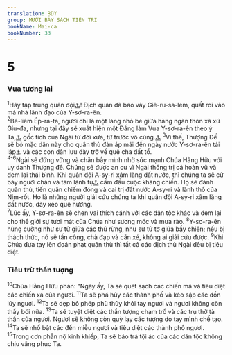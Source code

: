 ```yaml
---
translation: BDY
group: MƯỜI BẢY SÁCH TIÊN TRI
bookName: Mai-ca 
bookNumber: 33
---
```


<div class="title"><h1>5</h1><h3>Vua tương lai</h3></div>
<span class="verse mi_5_1"><sup>1</sup>Hãy tập trung quân đội<a href="#" data-toggle="tooltip" data-placement="bottom" title="Nt có thêm: hỡi con gái của quân lính">⚓</a>! Địch quân đã bao vây Giê-ru-sa-lem, quất roi vào má nhà lãnh đạo của Y-sơ-ra-ên.<br/></span>
<span class="verse mi_5_2"><sup>2</sup>Bê-liêm Ép-ra-ta, ngươi chỉ là một làng nhỏ bé giữa hàng ngàn thôn xã xứ Giu-đa, nhưng tại đây sẽ xuất hiện một Đấng làm Vua Y-sơ-ra-ên theo ý Ta,<a href="#" data-toggle="tooltip" data-placement="bottom" title="Nt choTa">⚓</a> gốc tích của Ngài từ đời xưa, từ trước vô cùng.<a href="#" data-toggle="tooltip" data-placement="bottom" title="Nt từ những ngày vĩnh cửu">⚓</a> </span>
<span class="verse mi_5_3"><sup>3</sup>Vì thế, Thượng Đế sẽ bỏ mặc dân này cho quân thù đàn áp mãi đến ngày nước Y-sơ-ra-ên tái lập<a href="#" data-toggle="tooltip" data-placement="bottom" title="Nt sinh ra">⚓</a> và các con dân lưu đày trở về quê cha đất tổ.<br/></span>
<span class="verse mi_5_4 mi_5_5 mi_5_6"><sup>4-6</sup>Ngài sẽ đứng vững và chăn bầy mình nhờ sức mạnh Chúa Hằng Hữu với uy danh Thượng đế. Chúng sẽ được an cư vì Ngài thống trị cả hoàn vũ và đem lại thái bình. Khi quân đội A-sy-ri xâm lăng đất nước, thì chúng ta sẽ cử bảy người chăn và tám lãnh tụ<a href="#" data-toggle="tooltip" data-placement="bottom" title="Nt người được xức dầu">⚓</a> cầm đầu cuộc kháng chiến. Họ sẽ đánh quân thù, tiến quân chiếm đóng và cai trị đất nước A-sy-ri và lãnh thổ của Nim-rốt. Họ là những người giải cứu chúng ta khi quân đội A-sy-ri xâm lăng đất nước, dày xéo quê hương.<br/></span>
<span class="verse mi_5_7"><sup>7</sup>Lúc ấy, Y-sơ-ra-ên sẽ chen vai thích cánh với các dân tộc khác và đem lại cho thế giới sự tươi mát của Chúa như sương móc và mưa rào. </span>
<span class="verse mi_5_8"><sup>8</sup>Y-sơ-ra-ên hùng cường như sư tử giữa các thú rừng, như sư tử tơ giữa bầy chiên; nếu bị thách thức, nó sẽ tấn công, chà đạp và cắn xé, không ai giải cứu được. </span>
<span class="verse mi_5_9"><sup>9</sup>Khi Chúa đưa tay lên đoán phạt quân thù thì tất cả các địch thủ Ngài đều bị tiêu diệt.</span>
<div class="title"><h3>Tiêu trừ thần tượng</h3></div>
<span class="verse mi_5_10"><sup>10</sup>Chúa Hằng Hữu phán: &#34;Ngày ấy, Ta sẽ quét sạch các chiến mã và tiêu diệt các chiến xa của ngươi. </span>
<span class="verse mi_5_11"><sup>11</sup>Ta sẽ phá hủy các thành phố và kéo sập các đồn lũy ngươi. </span>
<span class="verse mi_5_12"><sup>12</sup>Ta sẽ dẹp bỏ phép phù thủy khỏi tay ngươi và ngươi không còn thầy bói nữa. </span>
<span class="verse mi_5_13"><sup>13</sup>Ta sẽ tuyệt diệt các thần tượng chạm trổ và các trụ thờ tà thần của ngươi. Ngươi sẽ không còn quỳ lạy các tượng do tay mình chế tạo. </span>
<span class="verse mi_5_14"><sup>14</sup>Ta sẽ nhổ bật các đền miễu ngươi và tiêu diệt các thành phố ngươi. </span>
<span class="verse mi_5_15"><sup>15</sup>Trong cơn phẫn nộ kinh khiếp, Ta sẽ báo trả tội ác của các dân tộc không chịu vâng phục Ta.</span>

